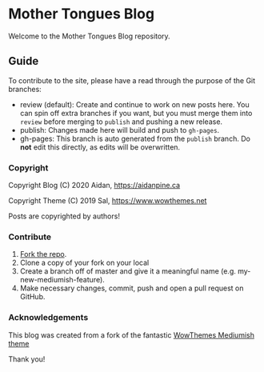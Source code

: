 # Mother Tongues Blog

Welcome to the Mother Tongues Blog repository.

## Guide

To contribute to the site, please have a read through the purpose of the Git branches:

- review (default): Create and continue to work on new posts here. You can spin off extra branches if you want, but you must merge them into `review` before merging to `publish` and pushing a new release.
- publish: Changes made here will build and push to `gh-pages`.
- gh-pages: This branch is auto generated from the `publish` branch. Do **not** edit this directly, as edits will be overwritten.


### Copyright

Copyright Blog (C) 2020 Aidan, https://aidanpine.ca

Copyright Theme (C) 2019 Sal, https://www.wowthemes.net

Posts are copyrighted by authors!

### Contribute

1. [Fork the repo](https://github.com/roedoejet/mothertongues-blog).
2. Clone a copy of your fork on your local
3. Create a branch off of master and give it a meaningful name (e.g. my-new-mediumish-feature).
4. Make necessary changes, commit, push and open a pull request on GitHub.

### Acknowledgements

This blog was created from a fork of the fantastic [WowThemes Mediumish theme](https://wowthemesnet.github.io/mediumish-theme-jekyll/)

Thank you!
